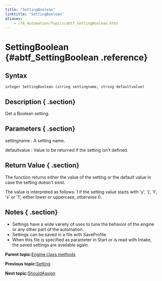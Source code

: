 ```yaml
--- 
title: "SettingBoolean"
linktitle: "SettingBoolean"
aliases: 
    - /TA_Automation/Topics/abtf_SettingBoolean.html
---
```

# SettingBoolean {#abtf_SettingBoolean .reference}

## Syntax

`integer SettingBoolean (string settingname, string defaultvalue)`

## Description { .section}

Get a Boolean setting.

## Parameters { .section}

settingname
:   A setting name.

defaultvalue
:   Value to be returned if the setting isn't defined.

## Return Value { .section}

The function returns either the value of the setting or the default value in case the setting doesn't exist.

The value is interpreted as follows: 1 if the setting value starts with 'y', 'j', 't', 's' or '1', either lower or uppercase, otherwise 0.

## Notes { .section}

-   Settings have a wide variety of uses to tune the behavior of the engine or any other part of the automation.
-   Settings can be saved in a file with SaveProfile.
-   When this file is specified as parameter in Start or is read with Intake, the saved settings are available again.

**Parent topic:**[Engine class methods](../../TA_Automation/Topics/abtf_Engine_classes.html)

**Previous topic:**[Setting](../../TA_Automation/Topics/abtf_Setting.html)

**Next topic:**[ShouldAssign](../../TA_Automation/Topics/abtf_ShouldAssign.html)


